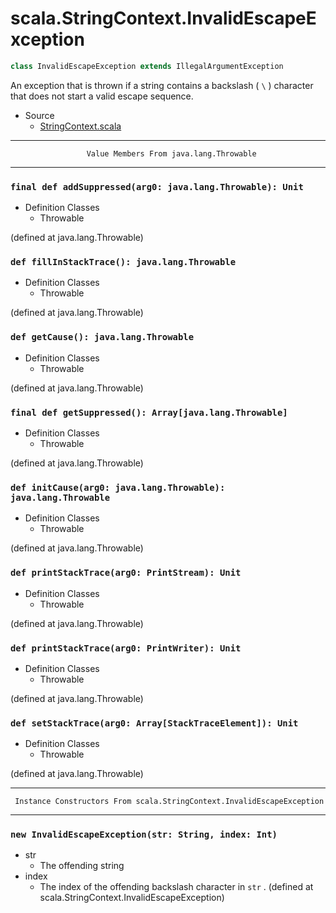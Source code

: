 
#                  scala.StringContext.InvalidEscapeException                  #

```scala
class InvalidEscapeException extends IllegalArgumentException
```

An exception that is thrown if a string contains a backslash ( `\` ) character
that does not start a valid escape sequence.

* Source
  * [StringContext.scala](https://github.com/scala/scala/tree/6d09a1ba5f/src/library/scala/StringContext.scala#L1)


--------------------------------------------------------------------------------
                     Value Members From java.lang.Throwable
--------------------------------------------------------------------------------


### `final def addSuppressed(arg0: java.lang.Throwable): Unit`               ###

* Definition Classes
  * Throwable

(defined at java.lang.Throwable)


### `def fillInStackTrace(): java.lang.Throwable`                            ###

* Definition Classes
  * Throwable

(defined at java.lang.Throwable)


### `def getCause(): java.lang.Throwable`                                    ###

* Definition Classes
  * Throwable

(defined at java.lang.Throwable)


### `final def getSuppressed(): Array[java.lang.Throwable]`                  ###

* Definition Classes
  * Throwable

(defined at java.lang.Throwable)


### `def initCause(arg0: java.lang.Throwable): java.lang.Throwable`          ###

* Definition Classes
  * Throwable

(defined at java.lang.Throwable)


### `def printStackTrace(arg0: PrintStream): Unit`                           ###

* Definition Classes
  * Throwable

(defined at java.lang.Throwable)


### `def printStackTrace(arg0: PrintWriter): Unit`                           ###

* Definition Classes
  * Throwable

(defined at java.lang.Throwable)


### `def setStackTrace(arg0: Array[StackTraceElement]): Unit`                ###

* Definition Classes
  * Throwable

(defined at java.lang.Throwable)


--------------------------------------------------------------------------------
     Instance Constructors From scala.StringContext.InvalidEscapeException
--------------------------------------------------------------------------------


### `new InvalidEscapeException(str: String, index: Int)`                    ###

* str
  * The offending string
* index
  * The index of the offending backslash character in `str` .
(defined at scala.StringContext.InvalidEscapeException)
